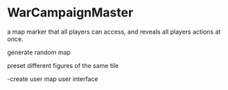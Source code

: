 # WarCampaignMaster
a map marker that all players can access, and reveals all players actions at once. 

generate random map

preset different figures of the same tile

-create user
map user interface

